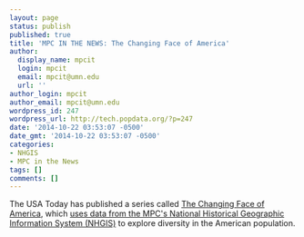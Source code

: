 ```yaml
---
layout: page
status: publish
published: true
title: 'MPC IN THE NEWS: The Changing Face of America'
author:
  display_name: mpcit
  login: mpcit
  email: mpcit@umn.edu
  url: ''
author_login: mpcit
author_email: mpcit@umn.edu
wordpress_id: 247
wordpress_url: http://tech.popdata.org/?p=247
date: '2014-10-22 03:53:07 -0500'
date_gmt: '2014-10-22 03:53:07 -0500'
categories:
- NHGIS
- MPC in the News
tags: []
comments: []
---
```

<p>The USA Today has published&nbsp;a series called <a href="http://www.usatoday.com/topic/c9aea8ab-939a-4e71-b601-fe7164498251/the-changing-face-of-america/">The Changing Face of America</a>, which <a href="xhttp://www.usatoday.com/story/news/nation/2014/10/21/diversity-index-data-how-we-did-report/17432103/?utm_source=feedblitz&amp;utm_medium=FeedBlitzRss&amp;utm_campaign=usatoday-newstopstories">uses data from the MPC's National Historical Geographic Information System (NHGIS)</a> to explore diversity in the American population.</p>
